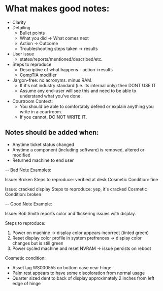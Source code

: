 # What makes good notes:

- Clarity
- Detailing
    - Bullet points
    - What you did -> What comes next
    - Action -> Outcome
    - Troubleshooting steps taken -> results
- User issue
    - <name> states/reports/mentioned/described/etc.
- Steps to reproduce
    - Descriptive of what happens - action->results
    - CompTIA modifier
- Jargon-free: no acronyms. minus RAM.
    * If it's not industry standard (i.e. its internal only) then DONT USE IT
    * Assume any end-user will see this and need to be able to understand what you've done.
- Courtroom Context:
  * You should be able to comfortably defend or explain anything you write in a courtroom.
  * If you cannot, DO NOT WRITE IT.

## Notes should be added when:

- Anytime ticket status changed
- Anytime a component (including software) is removed, altered or modified
- Returned machine to end user

--
Bad Note Examples:

Issue: Broken
Steps to  reproduce: verified at desk
Cosmetic Condition: fine

Issue: cracked display
Steps to reproduce: yep, it's cracked
Cosmetic Condition: broken

--
Good Note Example:

Issue: Bob Smith reports color and flickering issues with display.

Steps to reproduce:
1. Power on machine -> display color appears incorrect (tinted green)
2. Reset display color profile in system prefrences -> display color changes but is still green
3. Power cycled machine and reset NVRAM -> issue persists on reboot

Cosmetic condition:
* Asset tag WS000555 on bottom case near hinge
* Palm rest appears to have some discoloration from normal usage
* Quarter sized dent to back of display approximately 2 inches from left edge of hinge
